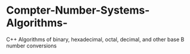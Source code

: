 # Compter-Number-Systems-Algorithms-
C++ Algorithms of binary, hexadecimal, octal, decimal, and other base B number conversions
